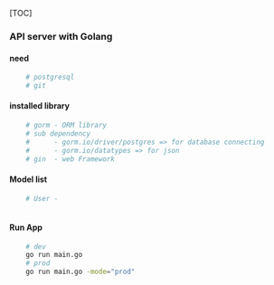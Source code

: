 [TOC]

### API server with Golang

#### need 
```bash
    # postgresql
    # git
```

#### installed library

```bash
    # gorm - ORM library
    # sub dependency
    #      - gorm.io/driver/postgres => for database connecting
    #      - gorm.io/datatypes => for json
    # gin  - web Framework
```

#### Model list

```bash
    # User - 
    
```


#### Run App
```bash
    # dev
    go run main.go
    # prod
    go run main.go -mode="prod"
```